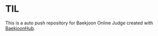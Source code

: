 # TIL
This is a auto push repository for Baekjoon Online Judge created with [BaekjoonHub](https://github.com/BaekjoonHub/BaekjoonHub).